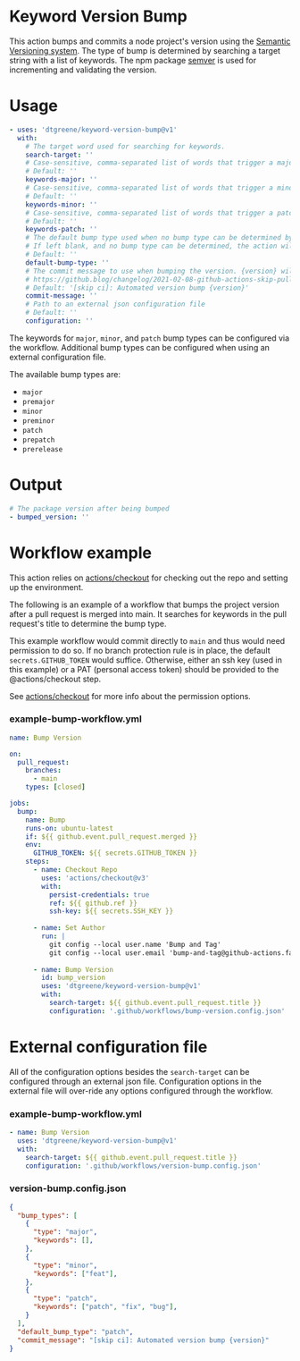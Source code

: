 # Keyword Version Bump

This action bumps and commits a node project's version using the [Semantic Versioning system](https://semver.org/). The type of bump is determined by searching a target string with a list of keywords.  The npm package [semver](https://www.npmjs.com/package/semver) is used for incrementing and validating the version.

# Usage

<!-- start usage -->
```yaml
- uses: 'dtgreene/keyword-version-bump@v1'
  with:
    # The target word used for searching for keywords.
    search-target: ''
    # Case-sensitive, comma-separated list of words that trigger a major version bump.
    # Default: ''
    keywords-major: ''
    # Case-sensitive, comma-separated list of words that trigger a minor version bump.
    # Default: ''
    keywords-minor: ''
    # Case-sensitive, comma-separated list of words that trigger a patch version bump.
    # Default: ''
    keywords-patch: ''
    # The default bump type used when no bump type can be determined by searching.
    # If left blank, and no bump type can be determined, the action will exit without bumping.
    # Default: ''
    default-bump-type: ''
    # The commit message to use when bumping the version. {version} will be replaced with the new version.
    # https://github.blog/changelog/2021-02-08-github-actions-skip-pull-request-and-push-workflows-with-skip-ci/
    # Default: '[skip ci]: Automated version bump {version}'
    commit-message: ''
    # Path to an external json configuration file
    # Default: ''
    configuration: ''
```
<!-- end usage -->

The keywords for `major`, `minor`, and `patch` bump types can be configured via the workflow.  Additional bump types can be configured when using an external configuration file.  

The available bump types are:
- `major`
- `premajor`
- `minor`
- `preminor`
- `patch`
- `prepatch`
- `prerelease`

# Output
<!-- start output -->
```yaml
# The package version after being bumped
- bumped_version: ''
```
<!-- end output -->

# Workflow example

This action relies on [actions/checkout](https://github.com/actions/checkout/) for checking out the repo and setting up the environment.

The following is an example of a workflow that bumps the project version after a pull request is merged into main.  It searches for keywords in the pull request's title to determine the bump type.

This example workflow would commit directly to `main` and thus would need permission to do so.  If no branch protection rule is in place, the default `secrets.GITHUB_TOKEN` would suffice.  Otherwise, either an ssh key (used in this example) or a PAT (personal access token) should be provided to the @actions/checkout step.

See [actions/checkout](https://github.com/actions/checkout/) for more info about the permission options.

### example-bump-workflow.yml

<!-- start workflow1 -->
```yaml
name: Bump Version

on:
  pull_request:
    branches: 
      - main
    types: [closed]

jobs:
  bump:
    name: Bump
    runs-on: ubuntu-latest
    if: ${{ github.event.pull_request.merged }}
    env: 
      GITHUB_TOKEN: ${{ secrets.GITHUB_TOKEN }}
    steps:
      - name: Checkout Repo
        uses: 'actions/checkout@v3'
        with:
          persist-credentials: true
          ref: ${{ github.ref }}
          ssh-key: ${{ secrets.SSH_KEY }}
  
      - name: Set Author
        run: |
          git config --local user.name 'Bump and Tag'
          git config --local user.email 'bump-and-tag@github-actions.fake'  
        
      - name: Bump Version
        id: bump_version
        uses: 'dtgreene/keyword-version-bump@v1'
        with:
          search-target: ${{ github.event.pull_request.title }}
          configuration: '.github/workflows/bump-version.config.json'
```
<!-- end workflow1 -->

# External configuration file

All of the configuration options besides the `search-target` can be configured through an external json file.  Configuration options in the external file will over-ride any options configured through the workflow.

### example-bump-workflow.yml

<!-- start workflow2 -->
```yaml
- name: Bump Version
  uses: 'dtgreene/keyword-version-bump@v1'
  with:
    search-target: ${{ github.event.pull_request.title }}
    configuration: '.github/workflows/version-bump.config.json'
```
<!-- end workflow2 -->

### version-bump.config.json

<!-- start config -->
```json
{
  "bump_types": [
    {
      "type": "major",
      "keywords": [],
    },
    {
      "type": "minor",
      "keywords": ["feat"],
    },
    {
      "type": "patch",
      "keywords": ["patch", "fix", "bug"],
    }
  ],
  "default_bump_type": "patch",
  "commit_message": "[skip ci]: Automated version bump {version}"
}
```
<!-- end config -->
